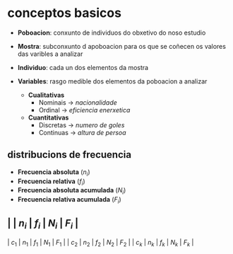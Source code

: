 # conceptos basicos

- **Poboacion**: conxunto de individuos do obxetivo do noso estudio
- **Mostra**: subconxunto d apoboacion para os que se coñecen os valores das varibles a analizar
- **Individuo**: cada un dos elementos da mostra

- **Variables**: rasgo medible dos elementos da poboacion a analizar
    - **Cualitativas**
        - Nominais -> _nacionalidade_
        - Ordinal -> _eficiencia enerxetica_
    - **Cuantitativas**
        - Discretas -> _numero de goles_ 
        - Continuas -> _altura de persoa_

## distribucions de frecuencia

- **Frecuencia absoluta** ($n_i$)
- **Frecuencia relativa** ($f_i$)
- **Frecuencia absoluta acumulada** ($N_i$)
- **Frecuencia relativa acumulada** ($F_i$)

| | $n_i$ | $f_i$ | $N_i$ | $F_i$ |
-----------------------------------
| $c_1$ | $n_1$ | $f_1$ | $N_1$ | $F_1$ |
| $c_2$ | $n_2$ | $f_2$ | $N_2$ | $F_2$ |
| $c_k$ | $n_k$ | $f_k$ | $N_k$ | $F_k$ |
